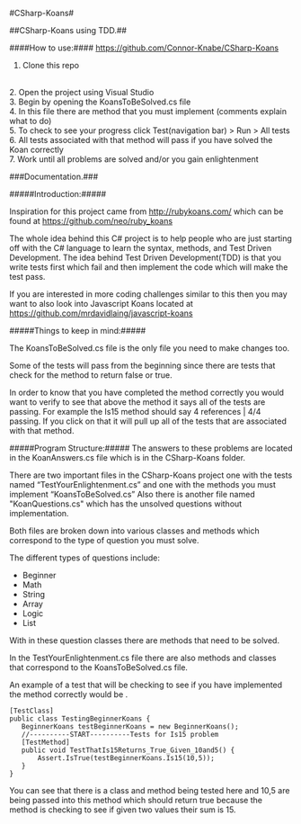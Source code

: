 #CSharp-Koans#

##CSharp-Koans using TDD.##

####How to use:####
https://github.com/Connor-Knabe/CSharp-Koans
<br />
1. Clone this repo 
<br />
2. Open the project using Visual Studio
<br />
3. Begin by opening the KoansToBeSolved.cs file
<br />
4. In this file there are method that you must implement (comments explain what to do)
<br />
5. To check to see your progress click Test(navigation bar) > Run > All tests
<br />
6. All tests associated with that method will pass if you have solved the Koan correctly
<br />
7. Work until all problems are solved and/or you gain enlightenment


###Documentation.###

#####Introduction:#####

Inspiration for this project came from http://rubykoans.com/ which can be found at https://github.com/neo/ruby_koans

The whole idea behind this C# project is to help people who are just starting off with the C# language to learn the syntax, methods, and Test Driven Development.
The idea behind Test Driven Development(TDD) is that you write tests first which fail and then implement the code which will make the test pass.

If you are interested in more coding challenges similar to this then you may want to also look into Javascript Koans located at https://github.com/mrdavidlaing/javascript-koans 


#####Things to keep in mind:#####

The KoansToBeSolved.cs file is the only file you need to make changes too.  

Some of the tests will pass from the beginning since there are tests that check for the method to return false or true.  

In order to know that you have completed the method correctly you would want to verify to see that above the method it says all of the tests are passing.  For example the Is15 method should say 4 references | 4/4 passing. If you click on that it will pull up all of the tests that are associated with that method.


#####Program Structure:#####
The answers to these problems are located in the KoanAnswers.cs file which is in the CSharp-Koans folder.

There are two important files in the CSharp-Koans project one with the tests named “TestYourEnlightenment.cs” and one with the methods you must implement “KoansToBeSolved.cs” 
Also there is another file named "KoanQuestions.cs" which has the unsolved questions without implementation.

Both files are broken down into various classes and methods which correspond to the type of question you must solve.  

The different types of questions include:

* Beginner
* Math
* String
* Array
* Logic
* List

With in these question classes there are methods that need to be solved.

In the TestYourEnlightenment.cs file there are also methods and classes that correspond to the KoansToBeSolved.cs file.

An example of a test that will be checking to see if you have implemented the method correctly would be .
 ```
[TestClass]
public class TestingBeginnerKoans {
	BeginnerKoans testBeginnerKoans = new BeginnerKoans();
	//----------START----------Tests for Is15 problem
	[TestMethod]
	public void TestThatIs15Returns_True_Given_10and5() {
		Assert.IsTrue(testBeginnerKoans.Is15(10,5));
	}
}
```

You can see that there is a class and method being tested here and 10,5 are being passed into this method which should return true because the method is checking to see if given two values their sum is 15.

